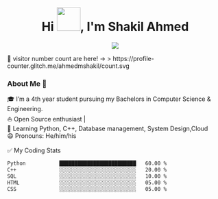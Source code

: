 <!-- Updating my readme for GitHub-->

<h1 align="center">Hi <img src="Wave.gif" height="55px" width="55px">, I'm Shakil Ahmed</h1>

<!-- Typing SVG by DenverCoder1 - https://github.com/DenverCoder1/readme-typing-svg -->
<p align="center">
<!--   <a href="https://github.com/DenverCoder1/readme-typing-svg"> -->
    <img src="https://readme-typing-svg.herokuapp.com?color=E22FE4&width=380&height=45&lines=Open-Source+Enthusiast;Cloud-Computing+and+DevOps;Learning+In+Public;Nice+To+Meet+You+...&center=true"></a>

</p>
👋 visitor number count are here! -> > https://profile-counter.glitch.me/ahmedmshakil/count.svg

### About Me 🚀</br>
🎓 I’m a 4th year student pursuing my Bachelors in Computer Science & Engineering. </br>
⛵ Open Source enthusiast |</br>
🌱 Learning Python, C++, Database management, System Design,Cloud</br>
😄 Pronouns: He/him/his</br></br>
✅ My Coding Stats
```txt
Python           █████████████████████████   60.00 %
C++              ░░░░░░░░░░░░░░░░░░░░░░░░░   20.00 %
SQL              ░░░░░░░░░░░░░░░░░░░░░░░░░   10.00 %
HTML             ░░░░░░░░░░░░░░░░░░░░░░░░░   05.00 %
CSS              ░░░░░░░░░░░░░░░░░░░░░░░░░   05.00 %

```

<!---
Shakhawat-Shakil/Shakhawat-Shakil is a ✨ special ✨ repository because its `README.md` (this file) appears on your GitHub profile.
You can click the Preview link to take a look at your changes.
--->
